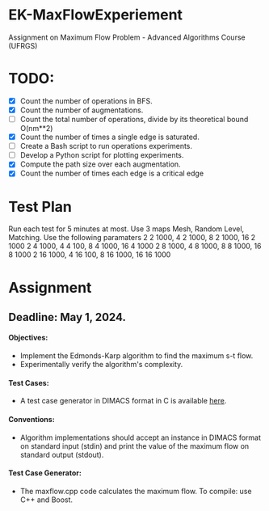 # EK-MaxFlowExperiement
Assignment on Maximum Flow Problem - Advanced Algorithms Course (UFRGS) 

# TODO:
- [x] Count the number of operations in BFS.
- [x] Count the number of augmentations.
- [ ] Count the total number of operations, divide by its theoretical bound O(nm**2)
- [x] Count the number of times a single edge is saturated.
- [ ] Create a Bash script to run operations experiments.
- [ ] Develop a Python script for plotting experiments.
- [x] Compute the path size over each augmentation.
- [x] Count the number of times each edge is a critical edge 

# Test Plan

Run each test for 5 minutes at most. Use 3 maps Mesh, Random Level, Matching. 
Use the following paramaters
2 2 1000, 4 2 1000, 8 2 1000, 16 2 1000
2 4 1000, 4 4 100, 8 4 1000, 16 4 1000
2 8 1000, 4 8 1000, 8 8 1000, 16 8 1000
2 16 1000, 4 16 100, 8 16 1000, 16 16 1000

# Assignment 
## Deadline: May 1, 2024.

#### Objectives:
- Implement the Edmonds-Karp algorithm to find the maximum s-t flow.
- Experimentally verify the algorithm's complexity.

#### Test Cases:
- A test case generator in DIMACS format in C is available [here](https://github.com/mrpritt/Fluxo_Maximo).

#### Conventions:
- Algorithm implementations should accept an instance in DIMACS format on standard input (stdin) and print the value of the maximum flow on standard output (stdout).

#### Test Case Generator:
- The maxflow.cpp code calculates the maximum flow. To compile: use C++ and Boost.


